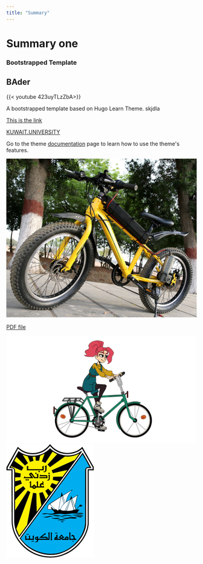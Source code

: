 ```yaml
---
title: "Summary"
---
```


# Summary one
### Bootstrapped Template
## BAder

{{< youtube 423uyTLzZbA>}}

A bootstrapped template based on Hugo Learn Theme. skjdla  

[This is the link](google.com)

[KUWAIT.UNIVERSITY](https://en.wikipedia.org/wiki/Kuwait_University)


Go to the theme [documentation](https://learn.netlify.app/en/) page to learn how to use the theme's features.

![](images/bicycle.jpg?width=20pc)

[PDF file](files/Instructions_Fall2021.pdf)

![](images/moving_bike.gif)
![](images/kuwait-university-logo-2E8FCFC01F-seeklogo.com.png)
